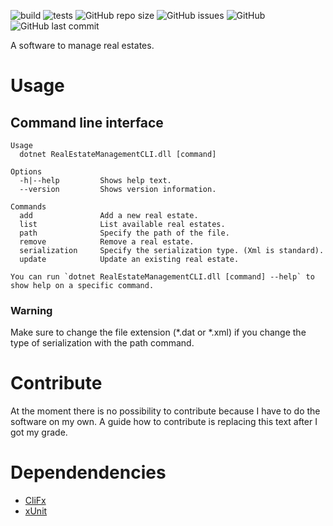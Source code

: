 ![build](https://github.com/Samofan/RealEstateManagement/workflows/build/badge.svg)
![tests](https://github.com/Samofan/RealEstateManagement/workflows/tests/badge.svg)
![GitHub repo size](https://img.shields.io/github/repo-size/Samofan/RealEstateManagement)
![GitHub issues](https://img.shields.io/github/issues/Samofan/RealEstateManagement)
![GitHub](https://img.shields.io/github/license/Samofan/RealEstateManagement)
![GitHub last commit](https://img.shields.io/github/last-commit/Samofan/RealEstateManagement)

A software to manage real estates.

# Usage

## Command line interface

```
Usage
  dotnet RealEstateManagementCLI.dll [command]

Options
  -h|--help         Shows help text.
  --version         Shows version information.

Commands
  add               Add a new real estate.
  list              List available real estates.
  path              Specify the path of the file.
  remove            Remove a real estate.
  serialization     Specify the serialization type. (Xml is standard).
  update            Update an existing real estate.

You can run `dotnet RealEstateManagementCLI.dll [command] --help` to show help on a specific command.
```

### Warning

Make sure to change the file extension (\*.dat or \*.xml) if you change the type of serialization with the path command.

# Contribute

At the moment there is no possibility to contribute because I have to do the software on my own. A guide how to contribute
is replacing this text after I got my grade.

# Dependendencies

* [CliFx](https://github.com/Tyrrrz/CliFx)
* [xUnit](https://github.com/xunit/xunit)
